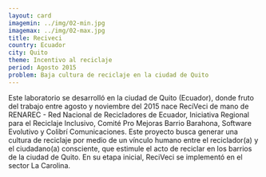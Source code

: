 ```yaml
---
layout: card
imagemin: ../img/02-min.jpg
imagemax: ../img/02-max.jpg
title: Reciveci
country: Ecuador
city: Quito
theme: Incentivo al reciclaje
period: Agosto 2015
problem: Baja cultura de reciclaje en la ciudad de Quito
---
```


Este laboratorio se desarrolló en la ciudad de Quito (Ecuador), donde fruto del trabajo entre agosto y noviembre del 2015 nace ReciVeci de mano de RENAREC - Red Nacional de Recicladores de Ecuador, Iniciativa Regional para el Reciclaje Inclusivo, Comité Pro Mejoras Barrio Barahona, Software Evolutivo y Colibrí Comunicaciones. Este proyecto busca generar una cultura de reciclaje por medio de un vínculo humano entre el reciclador(a) y el ciudadano(a) consciente, que estimule el acto de reciclar en los barrios de la ciudad de Quito. En su etapa inicial, ReciVeci se implementó en el sector La Carolina.
